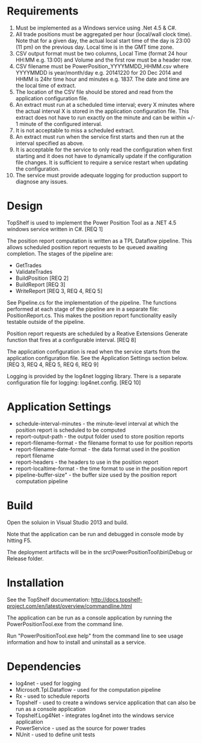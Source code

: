 # Requirements

1. Must be implemented as a Windows service using .Net 4.5 & C#.
2. All trade positions must be aggregated per hour (local/wall clock time). Note that for a given day, the actual local start time of the day is 23:00 (11 pm) on the previous day. Local time is in the GMT time zone.
3. CSV output format must be two columns, Local Time (format 24 hour HH:MM e.g. 13:00) and Volume and the first row must be a header row.
4. CSV filename must be PowerPosition_YYYYMMDD_HHMM.csv where YYYYMMDD is year/month/day e.g. 20141220 for 20 Dec 2014 and HHMM is 24hr time hour and minutes e.g. 1837. The date and time are the local time of extract.
5. The location of the CSV file should be stored and read from the application configuration file.
6. An extract must run at a scheduled time interval; every X minutes where the actual interval X is stored in the application configuration file. This extract does not have to run exactly on the minute and can be within +/- 1 minute of the configured interval.
7. It is not acceptable to miss a scheduled extract.
8. An extract must run when the service first starts and then run at the interval specified as above.
9. It is acceptable for the service to only read the configuration when first starting and it does not have to dynamically update if the configuration file changes. It is sufficient to require a service restart when updating the configuration.
10. The service must provide adequate logging for production support to diagnose any issues.

# Design

TopShelf is used to implement the Power Position Tool as a .NET 4.5 windows service written in C#. [REQ 1]

The position report computation is written as a TPL Dataflow pipeline. This allows scheduled position report requests to be queued awaiting completion.
The stages of the pipeline are:

* GetTrades
* ValidateTrades 
* BuildPosition [REQ 2] 
* BuildReport [REQ 3]
* WriteReport [REQ 3, REQ 4, REQ 5]

See Pipeline.cs for the implementation of the pipeline. The functions performed at each stage of the pipeline are in a separate file: PositionReport.cs. 
This makes the position report functionality easily testable outside of the pipeline.

Position report requests are scheduled by a Reative Extensions Generate function that fires at a configurable interval. [REQ 8]

The application configuration is read when the service starts from the application configuration file. See the Application Settings section below. [REQ 3, REQ 4, REQ 5, REQ 6, REQ 9]

Logging is provided by the log4net logging library. There is a separate configuration file for logging: log4net.config. [REQ 10] 

# Application Settings

* schedule-interval-minutes - the minute-level interval at which the position report is scheduled to be computed
* report-output-path - the output folder used to store position reports
* report-filename-format - the filename format to use for position reports
* report-filename-date-format - the data format used in the position report filename
* report-headers - the headers to use in the position report
* report-localtime-format - the time format to use in the position report
* pipeline-buffer-size" - the buffer size used by the position report computation pipeline

# Build

Open the soluion in Visual Studio 2013 and build.

Note that the application can be run and debugged in console mode by hitting F5.

The deployment artifacts will be in the src\PowerPositionTool\bin\Debug or Release folder.

# Installation

See the TopShelf documentation: http://docs.topshelf-project.com/en/latest/overview/commandline.html

The application can be run as a console application by running the PowerPositionTool.exe from the command line.

Run "PowerPositionTool.exe help" from the command line to see usage information and how to install and uninstall as a service.
 
# Dependencies

* log4net - used for logging
* Microsoft.Tpl.Dataflow - used for the computation pipeline
* Rx - used to schedule reports
* Topshelf - used to create a windows service application that can also be run as a console application
* Topshelf.Log4Net - integrates log4net into the windows service application
* PowerService - used as the source for power trades
* NUnit - used to define unit tests

